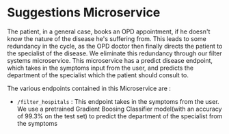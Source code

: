 # Suggestions Microservice

The patient, in a general case, books an OPD appointment, if he doesn't know the nature of the disease he's suffering from. This leads to some redundancy in the cycle, as the OPD doctor then finally directs the patient to the specialist of the disease. We eliminate this redundancy through our filter systems microservice. This microservice has a predict disease endpoint, which takes in the symptoms input from the user, and predicts the department of the specialist which the patient should consult to. 

The various endpoints contained in this Microservice are :

- `/filter_hospitals` : This endpoint takes in the symptoms from the user. We use a pretrained Gradient Boosing Classifier model(with an accuracy of 99.3% on the test set) to predict the department of the specialist from the symptoms
